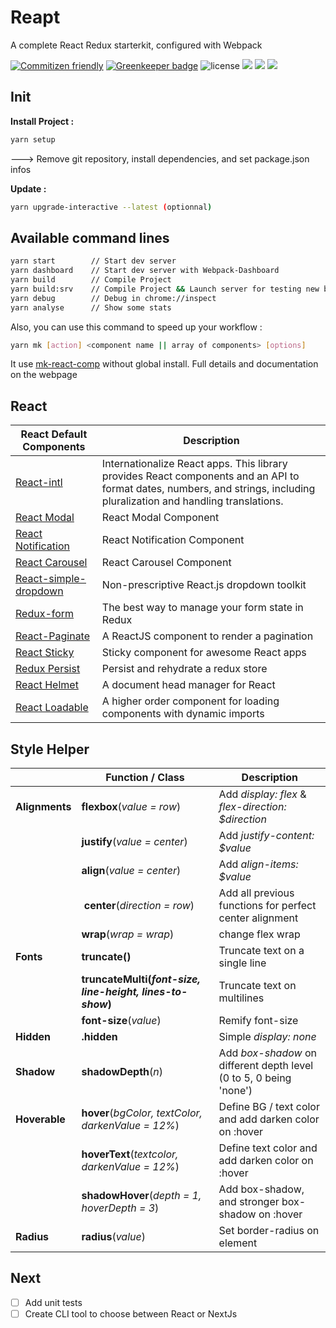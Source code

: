 # Reapt

A complete React Redux starterkit, configured with Webpack

[![Commitizen friendly](https://img.shields.io/badge/commitizen-friendly-brightgreen.svg)](http://commitizen.github.io/cz-cli/) [![Greenkeeper badge](https://badges.greenkeeper.io/JimmyBeldone/reapt.svg)](https://greenkeeper.io/) ![license](https://img.shields.io/github/license/mashape/apistatus.svg)
![](https://badgen.net/github/release/JimmyBeldone/reapt/stable) ![](https://badgen.net/david/dep/JimmyBeldone/reapt) ![](https://badgen.net/travis/JimmyBeldone/reapt)

## Init

**Install Project :**

```bash
yarn setup
```

---> Remove git repository, install dependencies, and set package.json infos

**Update :**

```bash
yarn upgrade-interactive --latest (optionnal)
```

## Available command lines

```bash
yarn start        // Start dev server
yarn dashboard    // Start dev server with Webpack-Dashboard
yarn build        // Compile Project
yarn build:srv    // Compile Project && Launch server for testing new build
yarn debug        // Debug in chrome://inspect
yarn analyse      // Show some stats
```

Also, you can use this command to speed up your workflow :

```bash
yarn mk [action] <component name || array of components> [options]
```

It use [mk-react-comp](https://www.npmjs.com/package/mk-react-comp) without global install. Full details and documentation on the webpage


## React

| **React Default Components**                                                 | **Description**                                                                                                                                                          |
| ---------------------------------------------------------------------------- | ------------------------------------------------------------------------------------------------------------------------------------------------------------------------ |
| [React-intl](https://github.com/yahoo/react-intl)                            | Internationalize React apps. This library provides React components and an API to format dates, numbers, and strings, including pluralization and handling translations. |
| [React Modal](https://reactcommunity.org/react-modal/)                       | React Modal Component                                                                                                                                                    |
| [React Notification](https://github.com/pburtchaell/react-notification)      | React Notification Component                                                                                                                                             |
| [React Carousel](https://github.com/FormidableLabs/nuka-carousel)            | React Carousel Component                                                                                                                                                 |
| [React-simple-dropdown](https://github.com/Fauntleroy/react-simple-dropdown) | Non-prescriptive React.js dropdown toolkit                                                                                                                               |
| [Redux-form](http://redux-form.com/6.8.0/)                                   | The best way to manage your form state in Redux                                                                                                                          |
| [React-Paginate](https://github.com/AdeleD/react-paginate)                   | A ReactJS component to render a pagination                                                                                                                               |
| [React Sticky](https://github.com/captivationsoftware/react-sticky)          | Sticky component for awesome React apps                                                                                                                              |
| [Redux Persist](https://github.com/rt2zz/redux-persist)                      | Persist and rehydrate a redux store                                                                                                                                      |
| [React Helmet](https://github.com/nfl/react-helmet)                          | A document head manager for React                                                                                                                                        |
| [React Loadable](https://github.com/jamiebuilds/react-loadable)              | A higher order component for loading components with dynamic imports                                                                                                     |

## Style Helper

|                | **Function / Class**                                       | **Description**                                                    |
| -------------- | ---------------------------------------------------------- | ------------------------------------------------------------------ |
| **Alignments** | **flexbox**(_value = row_)                                 | Add _display: flex_ & _flex-direction: $direction_                 |
|                | **justify**(_value = center_)                              | Add _justify-content: $value_                                      |
|                | **align**(_value = center_)                                | Add _align-items: $value_                                          |
|                |  **center**(_direction = row_)                             | Add all previous functions for perfect center alignment            |
|                | **wrap**(_wrap = wrap_)                                    | change flex wrap                                                   |
| **Fonts**      | **truncate()**                                             | Truncate text on a single line                                     |
|                | **truncateMulti(_font-size, line-height, lines-to-show_)** | Truncate text on multilines                                        |
|                | **font-size**(_value_)                                     | Remify font-size                                                   |
| **Hidden**     | **.hidden**                                                | Simple _display: none_                                             |
| **Shadow**     | **shadowDepth**(_n_)                                       | Add _box-shadow_ on different depth level (0 to 5, 0 being 'none') |
| **Hoverable**  | **hover**(_bgColor, textColor, darkenValue = 12%_)         | Define BG / text color and add darken color on :hover              |
|                | **hoverText**(_textcolor, darkenValue = 12%_)              | Define text color and add darken color on :hover                   |
|                | **shadowHover**(_depth = 1, hoverDepth = 3_)               | Add box-shadow, and stronger box-shadow on :hover                  |
| **Radius**     | **radius**(_value_)                                        | Set border-radius on element                                       |

## Next

- [ ] Add unit tests
- [ ] Create CLI tool to choose between React or NextJs
